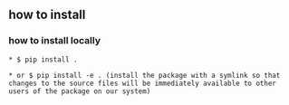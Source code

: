 ## how to install

### how to install locally
  
    * $ pip install .

    * or $ pip install -e . (install the package with a symlink so that changes to the source files will be immediately available to other users of the package on our system)
